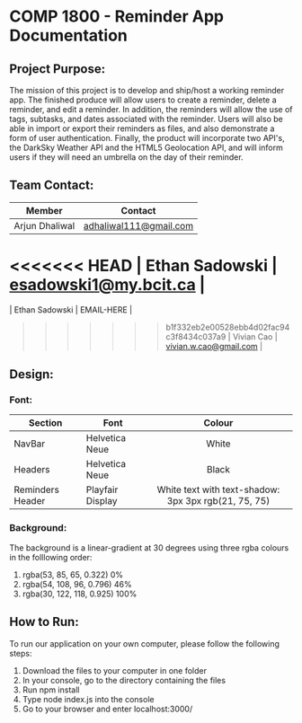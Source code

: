 # COMP 1800 - Reminder App Documentation

## Project Purpose:
The mission of this project is to develop and ship/host a working reminder app. 
The finished produce will allow users to create a reminder, delete a reminder, and edit a reminder.
In addition, the reminders will allow the use of tags, subtasks, and dates associated with the reminder. 
Users will also be able in import or export their reminders as files, and also demonstrate a form of user authentication. 
Finally, the product will incorporate two API's, the DarkSky Weather API and the HTML5 Geolocation API, and will inform users if they will need an umbrella on the day of their reminder.


## Team Contact:
| Member | Contact |
| ----------- | ----------- |
| Arjun Dhaliwal | adhaliwal111@gmail.com |
<<<<<<< HEAD
| Ethan Sadowski | esadowski1@my.bcit.ca |
=======
| Ethan Sadowski | EMAIL-HERE |
>>>>>>> b1f332eb2e00528ebb4d02fac94c3f8434c037a9
| Vivian Cao | vivian.w.cao@gmail.com |

## Design:
### Font:

| Section | Font | Colour |
| --- | --- | :---: |
| NavBar | Helvetica Neue | White |
| Headers | Helvetica Neue | Black |
| Reminders Header | Playfair Display | White text with text-shadow: 3px 3px rgb(21, 75, 75) |

### Background:
The background is a linear-gradient at 30 degrees using three rgba colours in the folllowing order:

1. rgba(53, 85, 65, 0.322) 0%
2. rgba(54, 108, 96, 0.796) 46%
3. rgba(30, 122, 118, 0.925) 100%

## How to Run:
To run our application on your own computer, please follow the following steps:

1. Download the files to your computer in one folder
2. In your console, go to the directory containing the files
3. Run npm install
4. Type node index.js into the console
5. Go to your browser and enter localhost:3000/



